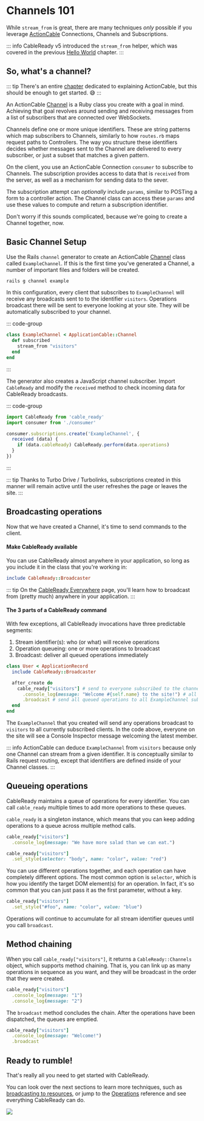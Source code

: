 # Channels 101

While `stream_from` is great, there are many techniques _only_ possible if you leverage [ActionCable](/guide/action-cable.md#the-missing-manual) Connections, Channels and Subscriptions.

::: info
CableReady v5 introduced the `stream_from` helper, which was covered in the previous [Hello World](/hello-world/hello-world.md) chapter.
:::

## So, what's a channel?

::: tip
There's an entire [chapter](/guide/action-cable.md#the-missing-manual) dedicated to explaining ActionCable, but this should be enough to get started. 😅
:::

An ActionCable [Channel](https://api.rubyonrails.org/v6.1.4/classes/ActionCable/Channel/Base.html) is a Ruby class you create with a goal in mind. Achieving that goal revolves around sending and receiving messages from a list of subscribers that are connected over WebSockets.

Channels define one or more unique identifiers. These are string patterns which map subscribers to Channels, similarly to how `routes.rb` maps request paths to Controllers. The way you structure these identifiers decides whether messages sent to the Channel are delivered to every subscriber, or just a subset that matches a given pattern.

On the client, you use an ActionCable Connection `consumer` to subscribe to Channels. The subscription provides access to data that is `received` from the server, as well as a mechanism for sending data to the sever.

The subscription attempt can _optionally_ include `params`, similar to POSTing a form to a controller action. The Channel class can access these `params` and use these values to compute and return a subscription identifier.

Don't worry if this sounds complicated, because we're going to create a Channel together, now.

## Basic Channel Setup

Use the Rails `channel` generator to create an ActionCable [Channel](https://guides.rubyonrails.org/action_cable_overview.html#terminology-channels) class called `ExampleChannel`. If this is the first time you've generated a Channel, a number of important files and folders will be created.

```bash
rails g channel example
```

In this configuration, every client that subscribes to `ExampleChannel` will receive any broadcasts sent to to the identifier `visitors`. Operations broadcast there will be sent to everyone looking at your site. They will be automatically subscribed to your channel.

::: code-group
```ruby [app/channels/example_channel.rb]
class ExampleChannel < ApplicationCable::Channel
  def subscribed
    stream_from "visitors"
  end
end
```
:::

The generator also creates a JavaScript channel subscriber. Import `CableReady` and modify the `received` method to check incoming data for CableReady broadcasts.

::: code-group
```javascript [app/javascript/channels/example_channel.js]
import CableReady from 'cable_ready'
import consumer from './consumer'

consumer.subscriptions.create('ExampleChannel', {
  received (data) {
    if (data.cableReady) CableReady.perform(data.operations)
  }
})
```
:::

::: tip
Thanks to Turbo Drive / Turbolinks, subscriptions created in this manner will remain active until the user refreshes the page or leaves the site.
:::

## Broadcasting operations

Now that we have created a Channel, it's time to send commands to the client.

#### Make CableReady available

You can use CableReady almost anywhere in your application, so long as you include it in the class that you're working in:

```ruby
include CableReady::Broadcaster
```

::: tip
On the [CableReady Everywhere](/guide/cableready-everywhere) page, you'll learn how to broadcast from \(pretty much\) anywhere in your application.
:::

#### The 3 parts of a CableReady command

With few exceptions, all CableReady invocations have three predictable segments:

1. Stream identifier\(s\): who \(or what\) will receive operations
2. Operation queueing: one or more operations to broadcast
3. Broadcast: deliver all queued operations immediately

```ruby
class User < ApplicationRecord
  include CableReady::Broadcaster

  after_create do
    cable_ready["visitors"] # send to everyone subscribed to the channel streaming from "visitors"
      .console_log(message: "Welcome #{self.name} to the site!") # all users will see a message appear in their browser's Console Inspector
      .broadcast # send all queued operations to all ExampleChannel subscribers
  end
end
```

The `ExampleChannel` that you created will send any operations broadcast to `visitors` to all currently subscribed clients. In the code above, everyone on the site will see a Console Inspector message welcoming the latest member.

::: info
ActionCable can deduce `ExampleChannel` from `visitors` because only one Channel can stream from a given identifier. It is conceptually similar to Rails request routing, except that identifiers are defined inside of your Channel classes.
:::

## Queueing operations

CableReady maintains a queue of operations for every identifier. You can call `cable_ready` multiple times to add more operations to these queues.

`cable_ready` is a singleton instance, which means that you can keep adding operations to a queue across multiple method calls.

```ruby
cable_ready["visitors"]
  .console_log(message: "We have more salad than we can eat.")

cable_ready["visitors"]
  .set_style(selector: "body", name: "color", value: "red")
```

You can use different operations together, and each operation can have completely different options. The most common option is `selector`, which is how you identify the target DOM element\(s\) for an operation. In fact, it's so common that you can just pass it as the first parameter, without a key.

```ruby
cable_ready["visitors"]
  .set_style("#foo", name: "color", value: "blue")
```

Operations will continue to accumulate for all stream identifier queues until you call `broadcast`.

## Method chaining

When you call `cable_ready["visitors"]`, it returns a `CableReady::Channels` object, which supports method chaining. That is, you can link up as many operations in sequence as you want, and they will be broadcast in the order that they were created.

```ruby
cable_ready["visitors"]
  .console_log(message: "1")
  .console_log(message: "2")
```

The `broadcast` method concludes the chain. After the operations have been dispatched, the queues are emptied.

```ruby
cable_ready["visitors"]
  .console_log(message: "Welcome!")
  .broadcast
```

## Ready to rumble!

That's really all you need to get started with CableReady.

You can look over the next sections to learn more techniques, such as [broadcasting to resources](broadcasting-to-resources.md#stream_for-and-broadcast_to), or jump to the [Operations](/reference/operations/index) reference and see everything CableReady can do.

![](/hasselhoff.jpg)

